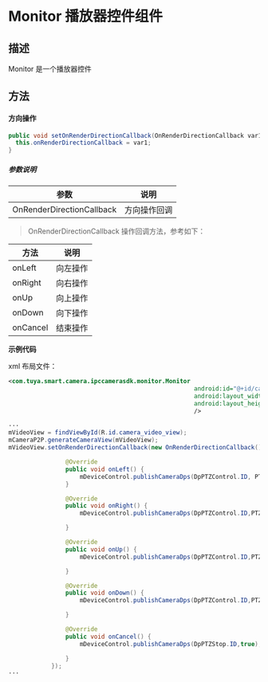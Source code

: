 # Monitor 播放器控件组件



## 描述

Monitor 是一个播放器控件



## 方法



#### 方向操作

```java
public void setOnRenderDirectionCallback(OnRenderDirectionCallback var1) {
  this.onRenderDirectionCallback = var1;
}
```

##### 参数说明

| 参数                      | 说明         |
| ------------------------- | ------------ |
| OnRenderDirectionCallback | 方向操作回调 |

> OnRenderDirectionCallback 操作回调方法，参考如下：

| 方法     | 说明     |
| -------- | -------- |
| onLeft   | 向左操作 |
| onRight  | 向右操作 |
| onUp     | 向上操作 |
| onDown   | 向下操作 |
| onCancel | 结束操作 |

**示例代码**

xml 布局文件：

```xml
<com.tuya.smart.camera.ipccamerasdk.monitor.Monitor
                                                    android:id="@+id/camera_video_view"
                                                    android:layout_width="match_parent"
                                                    android:layout_height="match_parent"
                                                    />

```

```java
···
mVideoView = findViewById(R.id.camera_video_view);
mCameraP2P.generateCameraView(mVideoView);
mVideoView.setOnRenderDirectionCallback(new OnRenderDirectionCallback() {

                @Override
                public void onLeft() {
                    mDeviceControl.publishCameraDps(DpPTZControl.ID, PTZDirection.LEFT.getDpValue());
                }

                @Override
                public void onRight() {
                    mDeviceControl.publishCameraDps(DpPTZControl.ID,PTZDirection.RIGHT.getDpValue());

                }

                @Override
                public void onUp() {
                    mDeviceControl.publishCameraDps(DpPTZControl.ID,PTZDirection.UP.getDpValue());

                }

                @Override
                public void onDown() {
                    mDeviceControl.publishCameraDps(DpPTZControl.ID,PTZDirection.DOWN.getDpValue());

                }

                @Override
                public void onCancel() {
                    mDeviceControl.publishCameraDps(DpPTZStop.ID,true);

                }
            });
···
```




